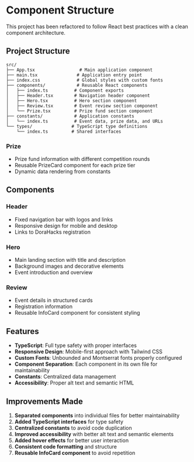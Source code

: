 # Component Structure

This project has been refactored to follow React best practices with a clean component architecture.

## Project Structure

```
src/
├── App.tsx                 # Main application component
├── main.tsx               # Application entry point
├── index.css              # Global styles with custom fonts
├── components/            # Reusable React components
│   ├── index.ts          # Component exports
│   ├── Header.tsx        # Navigation header component
│   ├── Hero.tsx          # Hero section component
│   ├── Review.tsx        # Event review section component
│   └── Prize.tsx         # Prize fund section component
├── constants/            # Application constants
│   └── index.ts          # Event data, prize data, and URLs
└── types/               # TypeScript type definitions
    └── index.ts         # Shared interfaces

```

### Prize

- Prize fund information with different competition rounds
- Reusable PrizeCard component for each prize tier
- Dynamic data rendering from constants

## Components

### Header

- Fixed navigation bar with logos and links
- Responsive design for mobile and desktop
- Links to DoraHacks registration

### Hero

- Main landing section with title and description
- Background images and decorative elements
- Event introduction and overview

### Review

- Event details in structured cards
- Registration information
- Reusable InfoCard component for consistent styling

## Features

- **TypeScript**: Full type safety with proper interfaces
- **Responsive Design**: Mobile-first approach with Tailwind CSS
- **Custom Fonts**: Unbounded and Montserrat fonts properly configured
- **Component Separation**: Each component in its own file for maintainability
- **Constants**: Centralized data management
- **Accessibility**: Proper alt text and semantic HTML

## Improvements Made

1. **Separated components** into individual files for better maintainability
2. **Added TypeScript interfaces** for type safety
3. **Centralized constants** to avoid code duplication
4. **Improved accessibility** with better alt text and semantic elements
5. **Added hover effects** for better user interaction
6. **Consistent code formatting** and structure
7. **Reusable InfoCard component** to avoid repetition
